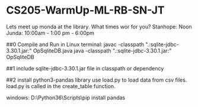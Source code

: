 # CS205-WarmUp-ML-RB-SN-JT


Lets meet up monda at the library. What times wor for you?
Stanhope: Noon 
Junda: 10:00am - 1:00 pm - 6:00pm



##0
Compile and Run in Linux terminal:
javac -classpath ".:sqlite-jdbc-3.30.1.jar:" OpSqliteDB.java
java -classpath ".:sqlite-jdbc-3.30.1.jar:" OpSqliteDB

##1
include sqlite-jdbc-3.30.1.jar file in classpath or dependency

##2
install python3-pandas library
use load.py to load data from csv files.
load.py is called in the create_table function.

windows: D:\Python36\Scripts\pip install pandas
